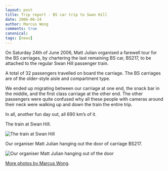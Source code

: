 ```yaml
---
layout: post
title: Trip report - BS car trip to Swan Hill
date: 2006-06-24
author: Marcus Wong
comments: true
canonical: 
tags: [news]
---
```


On Saturday 24th of June 2006, Matt Julian organised a farewell tour for the BS carriages, by chartering the last remaining BS car, BS217, to be attached to the regular Swan Hill passenger train.

A total of 32 passengers travelled on board the carriage. The BS carriages are of the older-style aisle and compartment type.

We ended up migrating between our carriage at one end, the snack bar in the middle, and the first class carriage at the other end. The other passengers were quite confused why all these people with cameras around their neck were walking up and down the train the entire trip.

In all, another fun day out, all 690 km’s of it.

The train at Swan Hill.

<img src="http://railgallery.wongm.com/cache/vlinecars.com-swan-hill-trip/D121_2174_595.jpg?cached=1404603889" alt="The train at Swan Hill" />

Our organiser Matt Julian hanging out the door of carriage BS217.

<img src="http://railgallery.wongm.com/cache/vlinecars.com-swan-hill-trip/D122_2205_892.jpg?cached=1404790424" alt="Our organiser Matt Julian hanging out of the door" />

[More photos by Marcus Wong](https://railgallery.wongm.com/vlinecars.com-swan-hill-trip/).